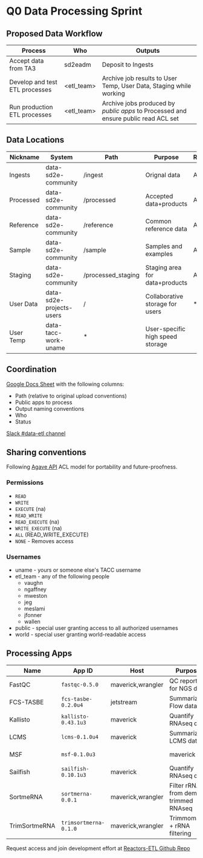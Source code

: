 # Q0 Data Processing Sprint

## Proposed Data Workflow

Process | Who | Outputs
--------|-----|---------
Accept data from TA3 | sd2eadm | Deposit to Ingests
Develop and test ETL processes | <etl_team> | Archive job results to User Temp, User Data, Staging while working
Run production ETL processes | <etl_team> | Archive jobs produced by _public apps_ to Processed and ensure public read ACL set

## Data Locations

Nickname | System | Path | Purpose | Read | Write
---------| -------|---------|------|------|------
Ingests | data-sd2e-community | /ingest | Orignal data | All | sd2eadm
Processed |data-sd2e-community | /processed | Accepted data+products | All | sd2eadm
Reference | data-sd2e-community | /reference | Common reference data | All | sd2eadm,vaughn,jfonner,ngaffney
Sample | data-sd2e-community | /sample | Samples and examples | All | sd2eadm,...
Staging | data-sd2e-community | /processed_staging | Staging area for data+products | All | sd2eadm,<etl_team>*
User Data | data-sd2e-projects-users | /<uname> | Collaborative storage for users | <uname>* | <uname>*
User Temp | data-tacc-work-uname | * | User-specific high speed storage | <uname> | <uname>

## Coordination

[Google Docs Sheet][2] with the following columns:
* Path (relative to original upload conventions)
* Public apps to process
* Output naming conventions
* Who
* Status

[Slack #data-etl channel][3]

## Sharing conventions

Following [Agave API][1] ACL model for portability and future-proofness.

### Permissions

* `READ`
* `WRITE`
* `EXECUTE` (na)
* `READ_WRITE`
* `READ_EXECUTE` (na)
* `WRITE_EXECUTE` (na)
* `ALL` (READ_WRITE_EXECUTE)
* `NONE` - Removes access

### Usernames

* uname - yours or someone else's TACC username
* etl_team - any of the following people
    * vaughn
    * ngaffney
    * mweston
    * jeg
    * meslami
    * jfonner
    * wallen
* public - special user granting access to all authorized usernames
* world - special user granting world-readable access

## Processing Apps

| Name | App ID | Host | Purpose | Lead | Public | Shared
-------|--------|------|---------|------|--------|-------
FastQC | `fastqc-0.5.0` | maverick,wrangler | QC report for NGS data | Vaughn | No | na
FCS-TASBE | `fcs-tasbe-0.2.0u4` | jetstream | Summarize Flow data | Gentile/Vaughn | X | na
Kallisto | `kallisto-0.43.1u3` | maverick | Quantify RNAseq data | Vaughn | X | na
LCMS | `lcms-0.1.0u4` | maverick| Summarize LCMS data | Weston | X | na
MSF | `msf-0.1.0u3` | | maverick | Summarize MS data | Weston | X | na
Sailfish | `sailfish-0.10.1u3` | maverick| Quantify RNAseq data | Vaughn | X | na
SortmeRNA | `sortmerna-0.0.1` | maverick,wrangler | Filter rRNA from demux, trimmed RNAseq | Gaffney | No | vaughn
TrimSortmeRNA | `trimsortmerna-0.1.0` | maverick,wrangler | Trimmomatic + rRNA filtering | Gaffney | No | No

Request access and join development effort at [Reactors-ETL Github Repo][4]

[1]: https://apidocs/
[2]: goog.le/merp
[3]: https://sd2e.slack.com/messages/C6W25F0LQ/
[4]: https://github.com/SD2E/reactors-etl/
